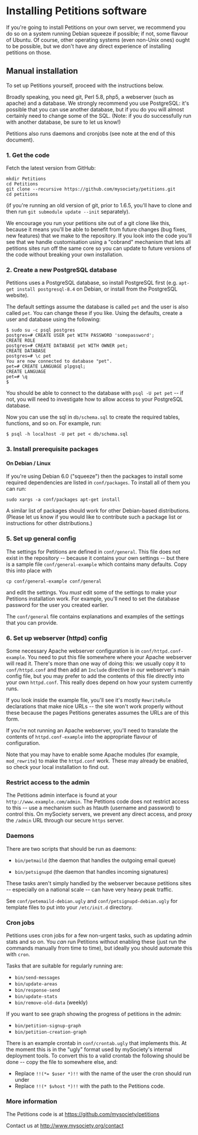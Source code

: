 # Installing Petitions software

If you're going to install Petitions on your own server, we recommend you do
so on a system running Debian squeeze if possible; if not, some flavour of
Ubuntu. Of course, other operating systems (even non-Unix ones) ought to be
possible, but we don't have any direct experience of installing petitions on
those.

## Manual installation

To set up Petitions yourself, proceed with the instructions below.

Broadly speaking, you need git, Perl 5.8, php5, a webserver (such as apache)
and a database. We strongly recommend you use PostgreSQL: it's possible that
you can use another database, but if you do you will almost certainly need to
change some of the SQL. (Note: if you do successfully run with another database, be sure to let us know!)

Petitions also runs daemons and cronjobs (see note at the end of this document).

### 1. Get the code

Fetch the latest version from GitHub:

    mkdir Petitions
    cd Petitions
    git clone --recursive https://github.com/mysociety/petitions.git
    cd petitions

(if you're running an old version of git, prior to 1.6.5, you'll have to clone
and then run `git submodule update --init` separately).

We encourage you run your petitions site out of a git clone like this, because
it means you'll be able to benefit from future changes (bug fixes, new
features) that we make to the repository. If you look into the code you'll see
that we handle customisation using a "cobrand" mechanism that lets all
petitions sites run off the same core so you can update to future versions of
the code without breaking your own installation.

### 2. Create a new PostgreSQL database

Petitions uses a PostgreSQL database, so install PostgreSQL first (e.g.
`apt-get install postgresql-8.4` on Debian, or install from the PostgreSQL
website).

The default settings assume the database is called `pet` and the user is also
called `pet`. You can change these if you like. Using the defaults, create a
user and database using the following:

    $ sudo su -c psql postgres
    postgres=# CREATE USER pet WITH PASSWORD 'somepassword';
    CREATE ROLE
    postgres=# CREATE DATABASE pet WITH OWNER pet;
    CREATE DATABASE
    postgres=# \c pet
    You are now connected to database "pet".
    pet=# CREATE LANGUAGE plpgsql;
    CREATE LANGUAGE
    pet=# \q
    $

You should be able to connect to the database with `psql -U pet pet` -- if
not, you will need to investigate how to allow access to your PostgreSQL
database.

Now you can use the sql in `db/schema.sql` to create the required tables,
functions, and so on. For example, run:

    $ psql -h localhost -U pet pet < db/schema.sql

### 3. Install prerequisite packages

#### On Debian / Linux

If you're using Debian 6.0 ("squeeze") then the packages to install some
required dependencies are listed in `conf/packages`. To install all of them
you can run:

    sudo xargs -a conf/packages apt-get install

A similar list of packages should work for other Debian-based distributions.
(Please let us know if you would like to contribute such a package list or
instructions for other distributions.)

### 5. Set up general config

The settings for Petitions are defined in `conf/general`. This file does not
exist in the repository -- because it contains your own settings -- but there
is a sample file `conf/general-example` which contains many defaults. Copy
this into place with

    cp conf/general-example conf/general

and edit the settings. You *must* edit some of the settings to make your
Petitions installation work. For example, you'll need to set the database
password for the user you created earlier.

The `conf/general` file contains explanations and examples of the settings
that you can provide.

### 6. Set up webserver (httpd) config

Some necessary Apache webserver configuration is in `conf/httpd.conf-example`.
You need to put this file somewhere where your Apache webserver will read it.
There's more than one way of doing this: we usually copy it to
`conf/httpd.conf` and then add an `Include` directive in our webserver's main
config file, but you may prefer to add the contents of this file directly into
your own `httpd.conf`. This really does depend on how your system currently
runs.

If you look inside the example file, you'll see it's mostly `RewriteRule`
declarations that make nice URLs -- the site won't work properly without these
because the pages Petitions generates assumes the URLs are of this form.

If you're not running an Apache webserver, you'll need to translate the
contents of `httpd.conf-example` into the appropriate flavour of
configuration.

Note that you may have to enable some Apache modules (for example,
`mod_rewrite`) to make the `httpd.conf` work. These may already be enabled, so
check your local installation to find out.


### Restrict access to the admin

The Petitions admin interface is found at your `http://www.example.com/admin`.
The Petitions code does not restrict access to this -- use a mechanism such as
htauth (username and password) to control this. On mySociety servers, we
prevent any direct access, and proxy the `/admin` URL through our secure
`https` server.


### Daemons

There are two scripts that should be run as daemons:

   * `bin/petmaild` (the daemon that handles the outgoing email queue)

   * `bin/petsignupd` (the daemon that handles incoming signatures)

These tasks aren't simply handled by the webserver because petitions sites --
especially on a national scale -- can have very heavy peak traffic.

See `conf/petemaild-debian.ugly` and `conf/petsignupd-debian.ugly` for
template files to put into your `/etc/init.d` directory.

### Cron jobs

Petitions uses cron jobs for a few non-urgent tasks, such as updating admin
stats and so on. You *can* run Petitions without enabling these (just run the
commands manually from time to time), but ideally you should automate this
with `cron`.

Tasks that are suitable for regularly running are:

   * `bin/send-messages`
   * `bin/update-areas`
   * `bin/response-send`
   * `bin/update-stats`
   * `bin/remove-old-data` (weekly)
   
If you want to see graph showing the progress of petitions in the admin:

   * `bin/petition-signup-graph`
   * `bin/petition-creation-graph`

There is an example crontab in `conf/crontab.ugly` that implements this. At
the moment this is in the "ugly" format used by mySociety's internal
deployment tools. To convert this to a valid crontab the following should be
done -- copy the file to somewhere else, and:

* Replace `!!(*= $user *)!!` with the name of the user the cron should run under
* Replace `!!(* $vhost *)!!` with the path to the Petitions code.



### More information

The Petitions code is at https://github.com/mysociety/petitions

Contact us at http://www.mysociety.org/contact


